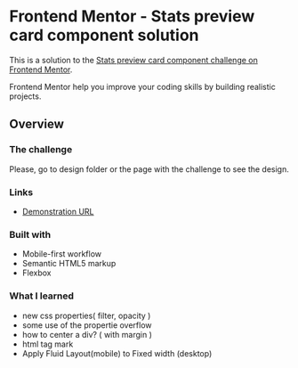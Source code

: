 # Frontend Mentor - Stats preview card component solution

This is a solution to the [Stats preview card component challenge on Frontend Mentor](https://www.frontendmentor.io/challenges/stats-preview-card-component-8JqbgoU62).

Frontend Mentor help you improve your coding skills by building realistic projects. 

## Overview

### The challenge

Please, go to design folder or the page with the challenge to see the design.



### Links
-  [Demonstration URL](https://codepen.io/amitcesar/full/eYWdNMO)

### Built with 

- Mobile-first workflow
- Semantic HTML5 markup
- Flexbox


### What I learned 

- new css properties( filter, opacity )
- some use of the propertie overflow
- how to center a div? ( with margin )
- html tag mark
- Apply Fluid Layout(mobile) to Fixed width (desktop) 